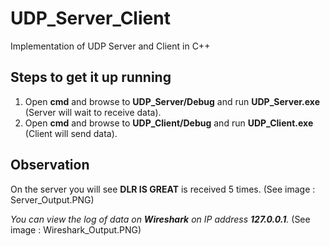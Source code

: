 # UDP_Server_Client
Implementation of UDP Server and Client in C++

## Steps to get it up running
1. Open **cmd** and browse to **UDP_Server/Debug** and run **UDP_Server.exe** (Server will wait to receive data).
2. Open **cmd** and browse to **UDP_Client/Debug** and run **UDP_Client.exe** (Client will send data).

## Observation
On the server you will see **DLR IS GREAT** is received 5 times. (See image : Server_Output.PNG)

*You can view the log of data on **Wireshark** on IP address **127.0.0.1**.* (See image : Wireshark_Output.PNG)
